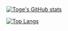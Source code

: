 [![Toge's GitHub stats](https://github-readme-stats.vercel.app/api?username=Hayate12345&theme=vue-dark&show_icons=true)](https://github.com/Hayate12345/github-readme-stats)

[![Top Langs](https://github-readme-stats.vercel.app/api/top-langs/?username=Hayate12345&theme=vue-dark&show_icons=true&layout=compact)](https://github.com/Hayate12345/github-readme-stats)

